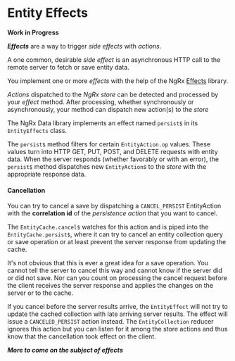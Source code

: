 # Entity Effects

**Work in Progress**

**_Effects_** are a way to trigger _side effects_ with _actions_.

A one common, desirable _side effect_ is an asynchronous HTTP call to the remote server to fetch or save entity data.

You implement one or more _effects_ with the help of the NgRx [Effects](guide/effects) library.

_Actions_ dispatched to the _NgRx store_ can be detected and processed by your _effect_ method.
After processing, whether synchronously or asynchronously, your method can dispatch new action(s) to the _store_

The NgRx Data library implements an effect named `persist$` in its `EntityEffects` class.

The `persist$` method filters for certain `EntityAction.op` values.
These values turn into HTTP GET, PUT, POST, and DELETE requests with entity data.
When the server responds (whether favorably or with an error), the `persist$` method dispatches new `EntityAction`s to the _store_ with the appropriate response data.

#### Cancellation

You can try to cancel a save by dispatching a `CANCEL_PERSIST` EntityAction with the
**correlation id** of the _persistence action_ that you want to cancel.

The `EntityCache.cancel$` watches for this action and is piped into
the `EntityCache.persist$`, where it can try to cancel an entity collection query or save operation
or at least prevent the server response from updating the cache.

<div class="alert is-helpful">

It's not obvious that this is ever a great idea for a save operation.
You cannot tell the server to cancel this way and cannot know if the server did or did not save.
Nor can you count on processing the cancel request before the client receives the server response
and applies the changes on the server or to the cache.

If you cancel before the server results arrive, the `EntityEffect` will not try to update
the cached collection with late arriving server results.
The effect will issue a `CANCELED_PERSIST` action instead.
The `EntityCollection` reducer ignores this action but you can listen for it among the store actions
and thus know that the cancellation took effect on the client.

</div>

**_More to come on the subject of effects_**
